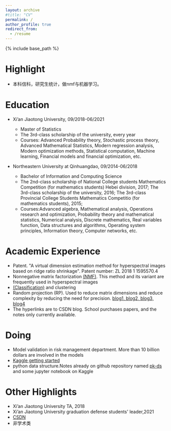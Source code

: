```yaml
---
layout: archive
#title: "CV"
permalink: /
author_profile: true
redirect_from:
  - /resume
---
```


{% include base_path %}

Highlight
=======
* 本科信科，研究生统计，做nmf与机器学习。

Education
=======
* Xi’an Jiaotong University, 09/2018-06/2021
  * Master of Statistics
  * The 3rd-class scholarship of the university, every year
  * Courses: Advanced Probability theory, Stochastic process theory, Advanced Mathematical Statistics, Modern regression analysis, Modern optimization methods, Statistical computation, Machine learning, Financial models and financial optimization, etc.

* Northeastern University at Qinhuangdao, 09/2014-06/2018
  * Bachelor of Information and Computing Science
  * The 2nd-class scholarship of National College students Mathematics Competition (for mathematics students) Hebei division, 2017; The 3rd-class scholarship of the university, 2016; The 3rd-class Provincial College Students Mathematics Competitio (for mathematics students), 2015;
  * Courses:Advanced algebra, Mathematical analysis, Operations research and optimization, Probability theory and mathematical statistics, Numerical analysis, Discrete mathematics, Real variables function, Data structures and algorithms, Operating system principles, Information theory, Computer networks, etc.

  
Academic Experience
======
* Patent. "A virtual dimension estimation method for hyperspectral images based on ridge ratio shrinkage". Patent number: ZL 2018 1 1595570.4 
* Nonnegative matrix factorization [(NMF)](https://blog.csdn.net/weixin_43759518/article/details/117848483?spm=1001.2014.3001.5502). This method and its variant are frequently used in hyperspectral images  
* [(Classification)](https://blog.csdn.net/weixin_43759518/article/details/113951274?spm=1001.2014.3001.5502) and clustering
* Random projection (RP). Used to reduce matrix dimensions and reduce complexity by reducing the need for precision. [blog1, ](https://blog.csdn.net/weixin_43759518/article/details/113813986?spm=1001.2014.3001.5502)[blog2, ](https://blog.csdn.net/weixin_43759518/article/details/113774085)[blog3, ](https://blog.csdn.net/weixin_43759518/article/details/116022476?spm=1001.2014.3001.5502)[blog4](https://blog.csdn.net/weixin_43759518/article/details/113455174)
* The hyperlinks are to CSDN blog. School purchases papers, and the notes only currently available.

Doing
======
* Model validation in risk management department. More than 10 billion dollars are involved in the models
* [Kaggle getting started](https://www.kaggle.com/shianlin)
* python data structure.Notes already on github repository named [pk-ds](https://github.com/ShianLin/pk-ds) and some jupyter notebook on Kaggle


Other Highlights
=======
* Xi’an Jiaotong University TA, 2018
* Xi’an Jiaotong University graduation defense students' leader,2021
* [CSDN](https://blog.csdn.net/weixin_43759518?spm=1011.2124.3001.5343&type=blog)
* 非学术类



